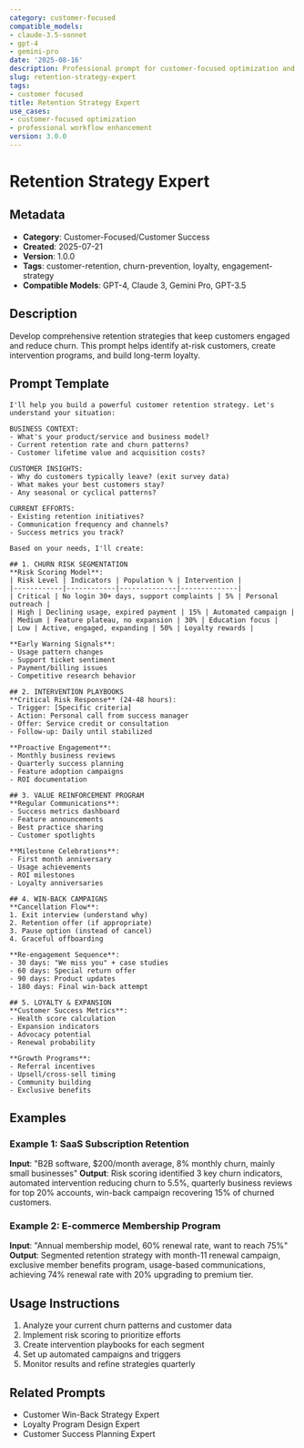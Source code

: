 ```yaml
---
category: customer-focused
compatible_models:
- claude-3.5-sonnet
- gpt-4
- gemini-pro
date: '2025-08-16'
description: Professional prompt for customer-focused optimization and expert consultation
slug: retention-strategy-expert
tags:
- customer focused
title: Retention Strategy Expert
use_cases:
- customer-focused optimization
- professional workflow enhancement
version: 3.0.0
---
```


# Retention Strategy Expert

## Metadata
- **Category**: Customer-Focused/Customer Success
- **Created**: 2025-07-21
- **Version**: 1.0.0
- **Tags**: customer-retention, churn-prevention, loyalty, engagement-strategy
- **Compatible Models**: GPT-4, Claude 3, Gemini Pro, GPT-3.5

## Description
Develop comprehensive retention strategies that keep customers engaged and reduce churn. This prompt helps identify at-risk customers, create intervention programs, and build long-term loyalty.

## Prompt Template

```
I'll help you build a powerful customer retention strategy. Let's understand your situation:

BUSINESS CONTEXT:
- What's your product/service and business model?
- Current retention rate and churn patterns?
- Customer lifetime value and acquisition costs?

CUSTOMER INSIGHTS:
- Why do customers typically leave? (exit survey data)
- What makes your best customers stay?
- Any seasonal or cyclical patterns?

CURRENT EFFORTS:
- Existing retention initiatives?
- Communication frequency and channels?
- Success metrics you track?

Based on your needs, I'll create:

## 1. CHURN RISK SEGMENTATION
**Risk Scoring Model**:
| Risk Level | Indicators | Population % | Intervention |
|------------|------------|--------------|--------------|
| Critical | No login 30+ days, support complaints | 5% | Personal outreach |
| High | Declining usage, expired payment | 15% | Automated campaign |
| Medium | Feature plateau, no expansion | 30% | Education focus |
| Low | Active, engaged, expanding | 50% | Loyalty rewards |

**Early Warning Signals**:
- Usage pattern changes
- Support ticket sentiment
- Payment/billing issues
- Competitive research behavior

## 2. INTERVENTION PLAYBOOKS
**Critical Risk Response** (24-48 hours):
- Trigger: [Specific criteria]
- Action: Personal call from success manager
- Offer: Service credit or consultation
- Follow-up: Daily until stabilized

**Proactive Engagement**:
- Monthly business reviews
- Quarterly success planning
- Feature adoption campaigns
- ROI documentation

## 3. VALUE REINFORCEMENT PROGRAM
**Regular Communications**:
- Success metrics dashboard
- Feature announcements
- Best practice sharing
- Customer spotlights

**Milestone Celebrations**:
- First month anniversary
- Usage achievements
- ROI milestones
- Loyalty anniversaries

## 4. WIN-BACK CAMPAIGNS
**Cancellation Flow**:
1. Exit interview (understand why)
2. Retention offer (if appropriate)
3. Pause option (instead of cancel)
4. Graceful offboarding

**Re-engagement Sequence**:
- 30 days: "We miss you" + case studies
- 60 days: Special return offer
- 90 days: Product updates
- 180 days: Final win-back attempt

## 5. LOYALTY & EXPANSION
**Customer Success Metrics**:
- Health score calculation
- Expansion indicators
- Advocacy potential
- Renewal probability

**Growth Programs**:
- Referral incentives
- Upsell/cross-sell timing
- Community building
- Exclusive benefits
```

## Examples

### Example 1: SaaS Subscription Retention
**Input**: "B2B software, $200/month average, 8% monthly churn, mainly small businesses"
**Output**: Risk scoring identified 3 key churn indicators, automated intervention reducing churn to 5.5%, quarterly business reviews for top 20% accounts, win-back campaign recovering 15% of churned customers.

### Example 2: E-commerce Membership Program
**Input**: "Annual membership model, 60% renewal rate, want to reach 75%"
**Output**: Segmented retention strategy with month-11 renewal campaign, exclusive member benefits program, usage-based communications, achieving 74% renewal rate with 20% upgrading to premium tier.

## Usage Instructions
1. Analyze your current churn patterns and customer data
2. Implement risk scoring to prioritize efforts
3. Create intervention playbooks for each segment
4. Set up automated campaigns and triggers
5. Monitor results and refine strategies quarterly

## Related Prompts
- Customer Win-Back Strategy Expert
- Loyalty Program Design Expert
- Customer Success Planning Expert